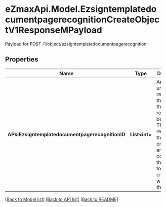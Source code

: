 # eZmaxApi.Model.EzsigntemplatedocumentpagerecognitionCreateObjectV1ResponseMPayload
Payload for POST /1/object/ezsigntemplatedocumentpagerecognition

## Properties

Name | Type | Description | Notes
------------ | ------------- | ------------- | -------------
**APkiEzsigntemplatedocumentpagerecognitionID** | **List&lt;int&gt;** | An array of unique IDs representing the object that were requested to be created.  They are returned in the same order as the array containing the objects to be created that was sent in the request. | 

[[Back to Model list]](../README.md#documentation-for-models) [[Back to API list]](../README.md#documentation-for-api-endpoints) [[Back to README]](../README.md)

